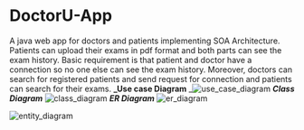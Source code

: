 # DoctorU-App
A java web app for doctors and patients implementing SOA Architecture. Patients can upload their exams in pdf format and both parts can see the exam history. Basic requirement is that patient and doctor have a connection so no one else can see the exam history. Moreover, doctors can search for registered patients and send request for connection and patients can search for their exams.
**_Use case Diagram**
_![use_case_diagram](https://user-images.githubusercontent.com/22822384/200935684-e011efca-85cc-4cd1-9f14-a79b4c10ac38.png)
**_Class Diagram_**
![class_diagram](https://user-images.githubusercontent.com/22822384/200935709-9503fcf9-45c2-470c-a44d-e132cc878f19.png)
**_ER Diagram_**
![er_diagram](https://user-images.githubusercontent.com/22822384/200935724-5d1fc4c1-0acb-4600-a48b-06f40d403973.png)

![entity_diagram](https://user-images.githubusercontent.com/22822384/200935729-ef6392fb-1694-4093-8b50-6651f2f90cb2.png)
